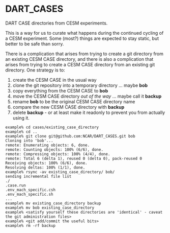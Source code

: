 # DART_CASES
DART CASE directories from CESM experiments.

This is a way for us to curate what happens during the continued cycling of a CESM experiment.
Some (most?) things are expected to stay static, but better to be safe than sorry.

There is a complication that arises from trying to create a git directory
from an existing CESM CASE directory, and there is also a complication that
arises from trying to create a CESM CASE directory from an existing git directory.
One strategy is to:

1. create the CESM CASE in the usual way
2. clone the git repository into a temporary directory ... maybe **bob**
3. copy everything from the CESM CASE to **bob**
4. move the CESM CASE directory _out of the way_  ... maybe call it **backup**
5. rename **bob** to be the original CESM CASE directory name
6. compare the new CESM CASE directory with **backup**
7. delete **backup** - or at least make it readonly to prevent you from actually using it.

```
example% cd cases/existing_case_directory
example% cd ..
example% git clone git@github.com:NCAR/DART_CASES.git bob
Cloning into 'bob'...
remote: Enumerating objects: 6, done.
remote: Counting objects: 100% (6/6), done.
remote: Compressing objects: 100% (4/4), done.
remote: Total 6 (delta 1), reused 0 (delta 0), pack-reused 0
Receiving objects: 100% (6/6), done.
Resolving deltas: 100% (1/1), done.
example% rsync -av existing_case_directory/ bob/
sending incremental file list
./
.case.run
.env_mach_specific.csh
.env_mach_specific.sh
...
example% mv existing_case_directory backup
example% mv bob existing_case_directory
example% <satisfy yourself these directories are 'identical' - caveat the git administration files>
example% <git add/commit the useful bits>
example% rm -rf backup
```
